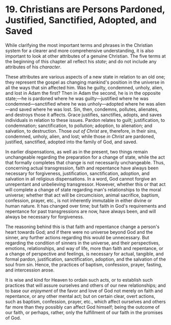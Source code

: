 # 19. Christians are Persons Pardoned, Justified, Sanctified, Adopted, and Saved

While clarifying the most important terms and phrases in the Christian system for a clearer and more comprehensive understanding, it is also important to look at other attributes of a genuine Christian. The five terms at the beginning of this chapter all reflect his *state*; and do not include any attributes of his *character*.

These attributes are various aspects of a new state in relation to an old one; they represent the gospel as changing mankind's position in the universe in all the ways that sin affected him. Was he guilty, condemned, unholy, alien, and lost in Adam the first? Then in Adam the second, he is in the opposite state;—he is pardoned where he was guilty—justified where he was condemned—sanctified where he was unholy—adopted where he was alien—and saved where he was lost. Sin, then, condemns, pollutes, alienates, and destroys those it affects. Grace justifies, sanctifies, adopts, and saves individuals in relation to these issues. Pardon relates to guilt; justification, to condemnation; sanctification, to pollution; adoption, to alienation; and salvation, to destruction. Those *out of Christ* are, therefore, in their sins, condemned, unholy, alien, and lost; while those *in Christ* are pardoned, justified, sanctified, adopted into the family of God, and saved.

In earlier dispensations, as well as in the present, two things remain unchangeable regarding the preparation for a change of state, while the act that formally completes that change is not necessarily unchangeable. Thus, concerning actual transgression, faith and repentance have always been necessary for forgiveness, justification, sanctification, adoption, and salvation in all religious dispensations. In a word, God cannot forgive an unrepentant and unbelieving transgressor. However, whether this or that act will complete a change of state regarding man's relationships to the moral universe; whether that act will be circumcision, animal sacrifice, baptism, confession, prayer, etc., is not inherently immutable in either divine or human nature. It has changed over time; but faith in God's requirements and repentance for past transgressions are now, have always been, and will always be necessary for forgiveness.

The reasoning behind this is that faith and repentance change a person's heart towards God; and if there were no universe beyond God and the sinner, any further actions regarding this would be unnecessary. But regarding the condition of sinners in the universe, and their perspectives, emotions, relationships, and way of life, more than faith and repentance, or a change of perspective and feelings, is necessary for actual, tangible, and formal pardon, justification, sanctification, adoption, and the salvation of the soul from sin. Hence, the practices of baptism, confession, prayer, fasting, and intercession arose.

It is wise and kind for Heaven to ordain such acts, or to establish such practices that will assure ourselves and others of our new relationships; and to base our *enjoyment* of the favor and love of God not merely on faith and repentance, or any other mental act; but on certain clear, overt actions, such as baptism, confession, prayer, etc., which affect ourselves and others far more than they possibly can affect God himself; being the outcome of our faith, or perhaps, rather, only the fulfillment of our faith in the promises of God.